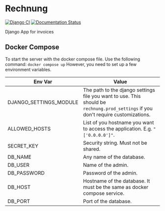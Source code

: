 # Rechnung

[![Django CI](https://github.com/Segelzwerg/Rechnung/actions/workflows/django.yml/badge.svg)](https://github.com/Segelzwerg/Rechnung/actions/workflows/django.yml)
[![Documentation Status](https://readthedocs.org/projects/rechnung-django/badge/?version=latest)](https://rechnung-django.readthedocs.io/en/latest/?badge=latest)

Django App for invoices

## Docker Compose

To start the server with the docker compose file. Use the following command:
`docker compose up`
However, you need to set up a few environment variables.

| Env Var                | Value                                                                                                                              |
|------------------------|------------------------------------------------------------------------------------------------------------------------------------|
| DJANGO_SETTINGS_MODULE | The path to the django settings file you want to use. This should be `rechnung.prod_settings` if you don't require customizations. |
| ALLOWED_HOSTS          | List of you hostname you want to access the application. E.g. `"['0.0.0.0']"`.                                                     |
| SECRET_KEY             | Security string. Must not be shared.                                                                                               |
| DB_NAME                | Any name of the database.                                                                                                          |
| DB_USER                | Name of the admin.                                                                                                                 |
| DB_PASSWORD            | Password of the admin.                                                                                                             |
| DB_HOST                | Hostname of the database. It must be the same as docker compose service.                                                           |
| DB_PORT                | Port of the database.                                                                                                              |
